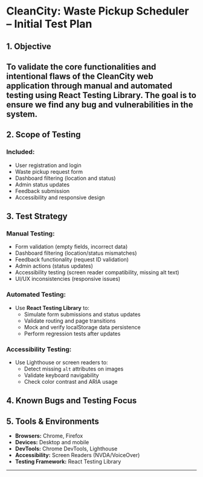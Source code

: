 # CleanCity: Waste Pickup Scheduler – Initial Test Plan

## 1. Objective
To validate the core functionalities and intentional flaws of the CleanCity web application through manual and automated testing using React Testing Library. The goal is to ensure we find any bug and vulnerabilities in the system.
---

## 2. Scope of Testing

### Included:
- User registration and login
- Waste pickup request form
- Dashboard filtering (location and status)
- Admin status updates
- Feedback submission
- Accessibility and responsive design


## 3. Test Strategy

### Manual Testing:
- Form validation (empty fields, incorrect data)
- Dashboard filtering (location/status mismatches)
- Feedback functionality (request ID validation)
- Admin actions (status updates)
- Accessibility testing (screen reader compatibility, missing alt text)
- UI/UX inconsistencies (responsive issues)

### Automated Testing:
- Use **React Testing Library** to:
  - Simulate form submissions and status updates
  - Validate routing and page transitions
  - Mock and verify localStorage data persistence
  - Perform regression tests after updates

### Accessibility Testing:
- Use Lighthouse or screen readers to:
  - Detect missing `alt` attributes on images
  - Validate keyboard navigability
  - Check color contrast and ARIA usage

## 4. Known Bugs and Testing Focus

## 5. Tools & Environments

- **Browsers:** Chrome, Firefox
- **Devices:** Desktop and mobile
- **DevTools:** Chrome DevTools, Lighthouse
- **Accessibility:** Screen Readers (NVDA/VoiceOver)
- **Testing Framework:** React Testing Library

---
